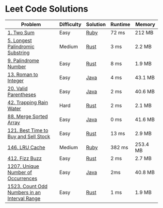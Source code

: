 # Leet Code Solutions

| Problem                                                                                                               | Difficulty | Solution                                          | Runtime | Memory   |
|-----------------------------------------------------------------------------------------------------------------------|------------|---------------------------------------------------|---------|----------|
| [1. Two Sum](https://leetcode.com/problems/two-sum/)                                                                  | Easy       | [Ruby](two_sum.rb)                                | 72 ms   | 212 MB   |
| [5. Longest Palindromic Substring](https://leetcode.com/problems/longest-palindromic-substring/)                      | Medium     | [Rust](longest_palindrome.rs)                     | 3 ms    | 2.2 MB   |
| [9. Palindrome Number](https://leetcode.com/problems/palindrome-number/)                                              | Easy       | [Rust](palindrome_number.rs)                      | 8 ms    | 1.9 MB   |
| [13. Roman to Integer](https://leetcode.com/problems/roman-to-integer/)                                               | Easy       | [Java](RomanToInteger.java)                       | 4 ms    | 43.1 MB  |
| [20. Valid Parentheses](https://leetcode.com/problems/valid-parentheses/)                                             | Easy       | [Java](ValidParentheses.java)                     | 2 ms    | 40.6 MB  |
| [42. Trapping Rain Water](https://leetcode.com/problems/trapping-rain-water/)                                         | Hard       | [Rust](trapping_rain_water.rs)                    | 2 ms    | 2.1 MB   |
| [88. Merge Sorted Array](https://leetcode.com/problems/merge-sorted-array/)                                           | Easy       | [Java](MergeSortedArray.java)                     | 0 ms    | 41.6 MB  |
| [121. Best Time to Buy and Sell Stock](https://leetcode.com/problems/best-time-to-buy-and-sell-stock/)                | Easy       | [Rust](best_time_to_buy_and_sell_stock.rs)        | 13 ms   | 2.9 MB   |
| [146. LRU Cache](https://leetcode.com/problems/lru-cache/)                                                            | Medium     | [Ruby](lru_cache.rb)                              | 382 ms  | 253.4 MB |
| [412. Fizz Buzz](https://leetcode.com/problems/fizz-buzz/)                                                            | Easy       | [Rust](fizz_buzz.rs)                              | 2 ms    | 2.7 MB   |
| [1207. Unique Number of Occurrences](https://leetcode.com/problems/unique-number-of-occurrences/)                     | Easy       | [Java](UniqueNumberOfOccurrences.java)            | 2ms     | 40.8 MB  |
| [1523. Count Odd Numbers in an Interval Range](https://leetcode.com/problems/count-odd-numbers-in-an-interval-range/) | Easy       | [Rust](count_odd_numbers_in_an_interval_range.rs) | 1 ms    | 1.9 MB   |
